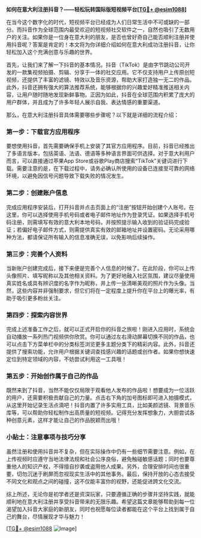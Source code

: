 **如何在意大利注册抖音？——轻松玩转国际版短视频平台[[TG💪+ @esim1088](https://t.me/s/esim1088)]**

在当今这个数字化的时代，短视频平台已经成为人们日常生活中不可或缺的一部分。而抖音作为全球范围内最受欢迎的短视频社交软件之一，自然也吸引了无数用户的关注。如果你是一位身在意大利的朋友，是否也曾好奇自己能否顺利注册并使用抖音呢？答案是肯定的！本文将为你详细介绍如何在意大利成功注册抖音，让你轻松加入这个充满创意与乐趣的世界。

首先，让我们来了解一下抖音的基本情况。抖音（TikTok）是由字节跳动公司开发的一款集视频拍摄、剪辑、分享于一体的社交应用。它不仅支持用户上传原创短视频，还提供了丰富的滤镜、特效以及音乐资源，帮助大家打造独一无二的作品。此外，抖音还拥有强大的算法推荐系统，能够根据你的兴趣爱好精准推送相关内容，让用户随时随地发现新鲜事物。正因为如此，抖音在全球范围内积累了庞大的用户群体，并且成为了许多年轻人展示自我、表达情感的重要渠道。

那么，在意大利注册抖音具体需要哪些步骤呢？以下就是详细的流程介绍：

### 第一步：下载官方应用程序
要想使用抖音，首先需要确保手机上安装了其官方应用程序。目前，抖音已经推出了多语言版本，包括英语、法语、德语等多种语言界面可供选择。对于意大利用户而言，可以直接通过苹果App Store或谷歌Play商店搜索“TikTok”关键词进行下载。需要注意的是，在下载过程中，请务必确认所使用的设备已连接至可靠的网络环境，以避免因信号问题导致下载失败的情况发生。

### 第二步：创建账户信息
完成应用程序安装后，打开抖音并点击页面上的“注册”按钮开始创建个人账号。在这里，你可以选择使用手机号码或者电子邮件地址作为登录凭证。如果选择手机号码注册，则需填写有效的意大利本地号码，并按照提示输入收到的验证码完成验证；若偏好电子邮件方式，则需提供真实有效的邮箱地址并设置密码。无论采用哪种方法，都请保证所有输入的信息准确无误，以免影响后续操作。

### 第三步：完善个人资料
当新账户创建完成后，接下来便是完善个人信息的时候了。在此阶段，你可以上传头像照片、填写昵称以及其他相关资料。为了更好地融入社区氛围，建议尽量使用真实姓名或具有辨识度的名字作为昵称，并上传一张清晰美观的照片作为头像。当然，这些内容并非强制要求，但它们将在一定程度上提升你在平台上的曝光率，有助于吸引更多粉丝关注。

### 第四步：探索内容世界
完成上述准备工作之后，就可以正式开启你的抖音之旅啦！刚进入应用时，系统会自动播放一系列热门视频供你欣赏。你可以通过左右滑动屏幕切换不同的作品，也可以点击下方菜单栏中的分类标签浏览更多主题分类下的精彩内容。此外，抖音还提供了搜索功能，允许用户根据关键词查找感兴趣的话题或创作者。如果你想快速定位到特定领域的内容，不妨尝试利用这一工具哦！

### 第五步：开始创作属于自己的作品
既然来到了抖音，当然不能仅仅局限于观看他人发布的作品啦！想要成为一位活跃的用户，还需要积极贡献自己的力量。点击右下角的加号图标即可进入拍摄模式，从这里开始记录生活点滴吧！抖音内置了许多实用工具，比如美颜滤镜、背景音乐库等，可以帮助你轻松制作出高质量的短视频。记得充分发挥想象力，大胆尝试各种创意元素，这样才能让自己的作品脱颖而出哦！

### 小贴士：注意事项与技巧分享
虽然注册和使用抖音并不复杂，但在实际操作中仍有一些细节需要注意。例如，在上传视频时应遵守当地法律法规和社会公序良俗，避免触碰敏感话题；同时也要尊重他人的知识产权，不得擅自抄袭或盗用他人成果。另外，合理安排时间也很重要，切勿沉迷于刷屏而忽视现实生活中的其他事务。最后，保持开放的心态去接受不同文化和观点之间的碰撞，这不仅能丰富你的视野，还能促进跨文化交流。

综上所述，无论你是初学者还是资深玩家，只要遵循正确的步骤并坚持实践，就能顺利地在意大利注册并享受抖音带来的无限乐趣。希望这篇文章能够帮助到每一位渴望加入抖音大家庭的新朋友，同时也祝愿每位读者都能在这个平台上找到属于自己的舞台，尽情展现才华与魅力！

[[TG💪+ @esim1088](https://t.me/s/esim1088) ![Image](https://i.postimg.cc/4NQfJmqS/Snipaste-2025-05-13-00-14-12.png)]